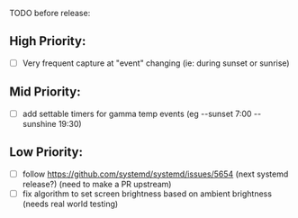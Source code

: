 TODO before release:

## High Priority:
- [ ] Very frequent capture at "event" changing (ie: during sunset or sunrise)

## Mid Priority:
- [ ] add settable timers for gamma temp events (eg --sunset 7:00 --sunshine 19:30)

## Low Priority:
- [ ] follow https://github.com/systemd/systemd/issues/5654 (next systemd release?) (need to make a PR upstream)
- [ ] fix algorithm to set screen brightness based on ambient brightness (needs real world testing)
